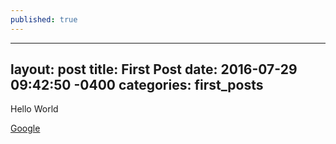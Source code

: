 ```yaml
---
published: true
---
```

---
layout: post
title: First Post
date: 2016-07-29 09:42:50 -0400
categories: first_posts
---

Hello World

[Google][google]

[google]: http://google.com
